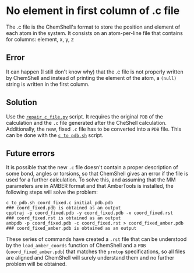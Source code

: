 # No element in first column of .c file

The .c file is the ChemShell's format to store the position and element of each atom in the system. 
It consists on an atom-per-line file that contains for columns: element, x, y, z

## Error
It can happen (I still don't know why) that the .c file is not properly written by ChemShell and 
instead of printing the element of the atom, a `(null)` string is written in the first column.

## Solution
Use the [`repair_c_file.py`](https://github.com/MolBioMedUAB/scripts/blob/main/repair_c_file.py) script.
It requires the original `PDB` of the calculation and the `.c` file generated after the CheShell calculation. 
Additionally, the new, fixed `.c` file has to be converted into a `PDB` file. This can be done with the 
[`c_to_pdb.sh`](https://github.com/MolBioMedUAB/scripts/blob/main/c_to_pdb.sh) script.

## Future errors
It is possible that the new `.c` file doesn't contain a proper description of some bond, angles or torsions, 
so that ChemShell gives an error if the file is used for a further calculation. To solve this, and assuming
that the MM parameters are in AMBER format and that AmberTools is installed, the following steps will solve the problem:

```
c_to_pdb.sh coord_fixed.c initial_pdb.pdb                            ### coord_fixed.pdb is obtained as an output
cpptraj -p coord_fixed.pdb -y coord_fixed.pdb -x coord_fixed.rst     ### coord_fixed.rst is obtained as an output
ambpdb -p coord_fixed.pdb -c coord_fixed.rst > coord_fixed_amber.pdb ### coord_fixed_amber.pdb is obtained as an output
```

These series of commands have created a `.rst` file that can be understood by the `load_amber_coords` function of ChemShell 
and a `PDB` (`coord_fixed_amber.pdb`) that matches the `prmtop` specifications, so all files are aligned and ChemShell will
surely understand them and no further problem will be obtained.

